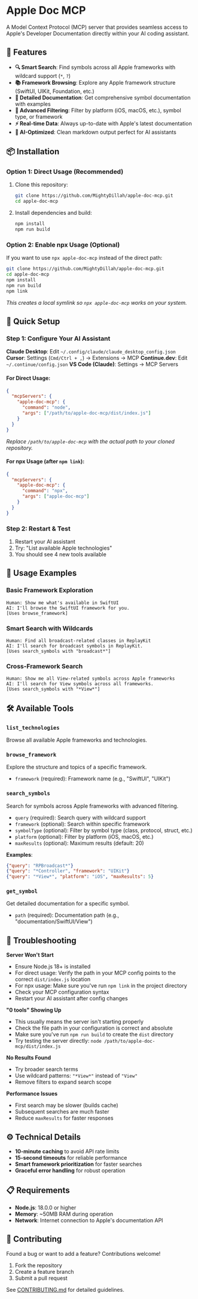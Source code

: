 # Apple Doc MCP

A Model Context Protocol (MCP) server that provides seamless access to Apple's Developer Documentation directly within your AI coding assistant.

## 🚀 Features

- **🔍 Smart Search**: Find symbols across all Apple frameworks with wildcard support (`*`, `?`)
- **📚 Framework Browsing**: Explore any Apple framework structure (SwiftUI, UIKit, Foundation, etc.)
- **📖 Detailed Documentation**: Get comprehensive symbol documentation with examples
- **🎯 Advanced Filtering**: Filter by platform (iOS, macOS, etc.), symbol type, or framework
- **⚡ Real-time Data**: Always up-to-date with Apple's latest documentation
- **🧠 AI-Optimized**: Clean markdown output perfect for AI assistants

## 📦 Installation

### Option 1: Direct Usage (Recommended)
1. Clone this repository:
   ```bash
   git clone https://github.com/MightyDillah/apple-doc-mcp.git
   cd apple-doc-mcp
   ```

2. Install dependencies and build:
   ```bash
   npm install
   npm run build
   ```

### Option 2: Enable npx Usage (Optional)
If you want to use `npx apple-doc-mcp` instead of the direct path:
```bash
git clone https://github.com/MightyDillah/apple-doc-mcp.git
cd apple-doc-mcp
npm install
npm run build
npm link
```
*This creates a local symlink so `npx apple-doc-mcp` works on your system.*

## 🔌 Quick Setup

### Step 1: Configure Your AI Assistant

**Claude Desktop**: Edit `~/.config/claude/claude_desktop_config.json`
**Cursor**: Settings (`Cmd/Ctrl + ,`) → Extensions → MCP
**Continue.dev**: Edit `~/.continue/config.json`
**VS Code (Claude)**: Settings → MCP Servers

#### For Direct Usage:
```json
{
  "mcpServers": {
    "apple-doc-mcp": {
      "command": "node",
      "args": ["/path/to/apple-doc-mcp/dist/index.js"]
    }
  }
}
```
*Replace `/path/to/apple-doc-mcp` with the actual path to your cloned repository.*

#### For npx Usage (after `npm link`):
```json
{
  "mcpServers": {
    "apple-doc-mcp": {
      "command": "npx",
      "args": ["apple-doc-mcp"]
    }
  }
}
```

### Step 2: Restart & Test
1. Restart your AI assistant
2. Try: "List available Apple technologies"
3. You should see 4 new tools available

## 🎯 Usage Examples

### Basic Framework Exploration
```
Human: Show me what's available in SwiftUI
AI: I'll browse the SwiftUI framework for you.
[Uses browse_framework]
```

### Smart Search with Wildcards
```
Human: Find all broadcast-related classes in ReplayKit
AI: I'll search for broadcast symbols in ReplayKit.
[Uses search_symbols with "broadcast*"]
```

### Cross-Framework Search
```
Human: Show me all View-related symbols across Apple frameworks
AI: I'll search for View symbols across all frameworks.
[Uses search_symbols with "*View*"]
```

## 🛠️ Available Tools

### `list_technologies`
Browse all available Apple frameworks and technologies.

### `browse_framework`
Explore the structure and topics of a specific framework.
- `framework` (required): Framework name (e.g., "SwiftUI", "UIKit")

### `search_symbols`
Search for symbols across Apple frameworks with advanced filtering.
- `query` (required): Search query with wildcard support
- `framework` (optional): Search within specific framework
- `symbolType` (optional): Filter by symbol type (class, protocol, struct, etc.)
- `platform` (optional): Filter by platform (iOS, macOS, etc.)
- `maxResults` (optional): Maximum results (default: 20)

**Examples**:
```json
{"query": "RPBroadcast*"}
{"query": "*Controller", "framework": "UIKit"}
{"query": "*View*", "platform": "iOS", "maxResults": 5}
```

### `get_symbol`
Get detailed documentation for a specific symbol.
- `path` (required): Documentation path (e.g., "documentation/SwiftUI/View")

## 🚨 Troubleshooting

**Server Won't Start**
- Ensure Node.js 18+ is installed
- For direct usage: Verify the path in your MCP config points to the correct `dist/index.js` location
- For npx usage: Make sure you've run `npm link` in the project directory
- Check your MCP configuration syntax
- Restart your AI assistant after config changes

**"0 tools" Showing Up**
- This usually means the server isn't starting properly
- Check the file path in your configuration is correct and absolute
- Make sure you've run `npm run build` to create the `dist` directory
- Try testing the server directly: `node /path/to/apple-doc-mcp/dist/index.js`

**No Results Found**
- Try broader search terms
- Use wildcard patterns: `"*View*"` instead of `"View"`
- Remove filters to expand search scope

**Performance Issues**
- First search may be slower (builds cache)
- Subsequent searches are much faster
- Reduce `maxResults` for faster responses

## ⚙️ Technical Details

- **10-minute caching** to avoid API rate limits
- **15-second timeouts** for reliable performance
- **Smart framework prioritization** for faster searches
- **Graceful error handling** for robust operation

## 📋 Requirements

- **Node.js**: 18.0.0 or higher
- **Memory**: ~50MB RAM during operation
- **Network**: Internet connection to Apple's documentation API

## 🤝 Contributing

Found a bug or want to add a feature? Contributions welcome!

1. Fork the repository
2. Create a feature branch
3. Submit a pull request

See [CONTRIBUTING.md](CONTRIBUTING.md) for detailed guidelines.
